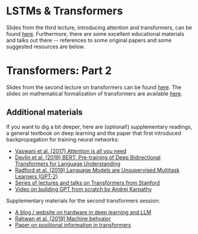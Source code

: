 # LSTMs & Transformers

Slides from the third lecture, introducing attention and transformers, can be found [here](https://github.com/CogSciPrag/Understanding-LLMs-course/tree/main/understanding-llms/lectures/slides/03-Transformers.pdf).
Furthermore, there are some excellent educational materials and talks out there -- references to some original papers and some suggested resources are below.

# Transformers: Part 2

Slides from the second lecture on transformers can be found [here](https://github.com/CogSciPrag/Understanding-LLMs-course/tree/main/understanding-llms/lectures/slides/04-Transformers-02.pdf). The slides on mathematical formalization of transformers are available [here](https://github.com/CogSciPrag/Understanding-LLMs-course/tree/main/understanding-llms/lectures/slides/TransforMechInterp-slides.pdf).


## Additional materials

If you want to dig a bit deeper, here are (optional!) supplementary readings, a general textbook on deep learning and the paper that first introduced backpropagation for training neural networks:

* [Vaswani et al. (2017) Attention is all you need](https://proceedings.neurips.cc/paper_files/paper/2017/file/3f5ee243547dee91fbd053c1c4a845aa-Paper.pdf)
* [Devlin et al. (2019) BERT: Pre-training of Deep Bidirectional Transformers for Language Understanding](https://arxiv.org/pdf/1810.04805.pdf)
* [Radford et al. (2019) Language Models are Unsupervised Multitask Learners (GPT-2)](https://d4mucfpksywv.cloudfront.net/better-language-models/language_models_are_unsupervised_multitask_learners.pdf)
* [Series of lectures and talks on Transformers from Stanford](https://www.youtube.com/playlist?list=PLoROMvodv4rNiJRchCzutFw5ItR_Z27CM)
* [Video on building GPT from scratch by Andrej Karpathy](https://www.youtube.com/watch?v=kCc8FmEb1nY)

Supplementary materials for the second transformers session:
* [A blog / website on hardware in deep learning and LLM](https://semianalysis.com/)
* [Rahwan et al. (2019) Machine behvaior](https://www.nature.com/articles/s41586-019-1138-y)
* [Paper on positional information in transformers](https://direct.mit.edu/coli/article/48/3/733/111478/Position-Information-in-Transformers-An-Overview)